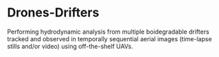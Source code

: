 # Drones-Drifters
Performing hydrodynamic analysis from multiple boidegradable drifters tracked and observed in temporally sequential aerial images (time-lapse stills and/or video) using off-the-shelf UAVs.
